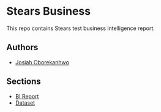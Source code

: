 # Stears Business

This repo contains Stears test business intelligence report.

## Authors

- [Josiah Oborekanhwo](https://github.com/Josiah-Jovido)


## Sections

- [BI Report](https://github.com/Josiah-Jovido/Stears/blob/main/Analysis%20Report%20(Stears).ipynb)
- [Dataset](https://github.com/Josiah-Jovido/Stears/tree/main/Dataset)

